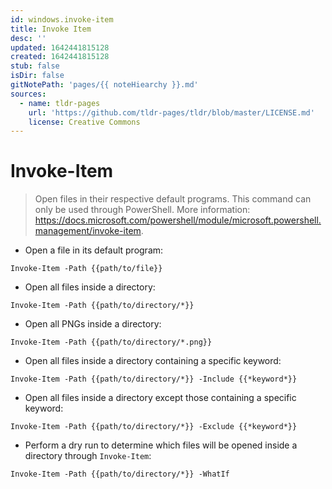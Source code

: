 ```yaml
---
id: windows.invoke-item
title: Invoke Item
desc: ''
updated: 1642441815128
created: 1642441815128
stub: false
isDir: false
gitNotePath: 'pages/{{ noteHiearchy }}.md'
sources:
  - name: tldr-pages
    url: 'https://github.com/tldr-pages/tldr/blob/master/LICENSE.md'
    license: Creative Commons
---
```

# Invoke-Item

> Open files in their respective default programs.
> This command can only be used through PowerShell.
> More information: <https://docs.microsoft.com/powershell/module/microsoft.powershell.management/invoke-item>.

- Open a file in its default program:

`Invoke-Item -Path {{path/to/file}}`

- Open all files inside a directory:

`Invoke-Item -Path {{path/to/directory/*}}`

- Open all PNGs inside a directory:

`Invoke-Item -Path {{path/to/directory/*.png}}`

- Open all files inside a directory containing a specific keyword:

`Invoke-Item -Path {{path/to/directory/*}} -Include {{*keyword*}}`

- Open all files inside a directory except those containing a specific keyword:

`Invoke-Item -Path {{path/to/directory/*}} -Exclude {{*keyword*}}`

- Perform a dry run to determine which files will be opened inside a directory through `Invoke-Item`:

`Invoke-Item -Path {{path/to/directory/*}} -WhatIf`

